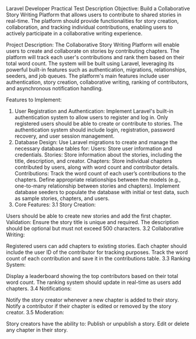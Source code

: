 Laravel Developer Practical Test Description
Objective:
Build a Collaborative Story Writing Platform that allows users to contribute to shared stories in real-time. The platform should provide functionalities for story creation, collaboration, and tracking individual contributions, enabling users to actively participate in a collaborative writing experience.

Project Description:
The Collaborative Story Writing Platform will enable users to create and collaborate on stories by contributing chapters. The platform will track each user's contributions and rank them based on their total word count. The system will be built using Laravel, leveraging its powerful built-in features such as authentication, migrations, relationships, seeders, and job queues. The platform's main features include user authentication, story creation, collaborative writing, ranking of contributors, and asynchronous notification handling.

Features to Implement:
1. User Registration and Authentication:
Implement Laravel's built-in authentication system to allow users to register and log in.
Only registered users should be able to create or contribute to stories.
The authentication system should include login, registration, password recovery, and user session management.
2. Database Design:
Use Laravel migrations to create and manage the necessary database tables for:
Users: Store user information and credentials.
Stories: Store information about the stories, including the title, description, and creator.
Chapters: Store individual chapters contributed by users, along with word count and contributor details.
Contributions: Track the word count of each user’s contributions to the chapters.
Define appropriate relationships between the models (e.g., one-to-many relationship between stories and chapters).
Implement database seeders to populate the database with initial or test data, such as sample stories, chapters, and users.
3. Core Features:
3.1 Story Creation:

Users should be able to create new stories and add the first chapter.
Validation:
Ensure the story title is unique and required.
The description should be optional but must not exceed 500 characters.
3.2 Collaborative Writing:

Registered users can add chapters to existing stories.
Each chapter should include the user ID of the contributor for tracking purposes.
Track the word count of each contribution and save it in the contributions table.
3.3 Ranking System:

Display a leaderboard showing the top contributors based on their total word count.
The ranking system should update in real-time as users add chapters.
3.4 Notifications:

Notify the story creator whenever a new chapter is added to their story.
Notify a contributor if their chapter is edited or removed by the story creator.
3.5 Moderation:

Story creators have the ability to:
Publish or unpublish a story.
Edit or delete any chapter in their story.
